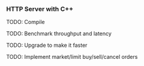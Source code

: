 ### HTTP Server with C++

TODO: Compile

TODO: Benchmark throughput and latency

TODO: Upgrade to make it faster

TODO: Implement market/limit buy/sell/cancel orders
